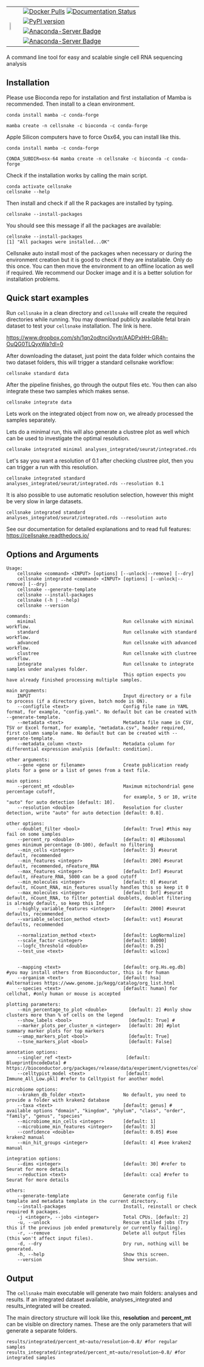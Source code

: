 # <table border ="0"> <tbody> <tr> <td rowspan="4"> <img src="cellsnake-logo-blue-small.png"  width="30%"> </td> <td> [![Docker Pulls](https://img.shields.io/docker/pulls/sinanugur/cellsnake)](https://hub.docker.com/r/sinanugur/cellsnake) [![Documentation Status](https://readthedocs.org/projects/cellsnake/badge/?version=latest)](https://cellsnake.readthedocs.io/en/latest/?badge=latest)  </td>  </tr> <tr>    <td> [![PyPI version](https://badge.fury.io/py/cellsnake.svg)](https://badge.fury.io/py/cellsnake) </td>  </tr>  <tr>    <td> [![Anaconda-Server Badge](https://anaconda.org/bioconda/cellsnake/badges/latest_release_relative_date.svg)](https://anaconda.org/bioconda/cellsnake) </td>  </tr>  <tr>    <td> [![Anaconda-Server Badge](https://anaconda.org/bioconda/cellsnake/badges/downloads.svg)](https://anaconda.org/bioconda/cellsnake)  </td>  </tr></tbody></table>

A command line tool for easy and scalable single cell RNA sequencing analysis  


Installation
------------

Please use Bioconda repo for installation and first installation of Mamba is recommended. Then install to a clean environment.
```
conda install mamba -c conda-forge

mamba create -n cellsnake -c bioconda -c conda-forge

```

Apple Silicon computers have to force Osx64, you can install like this.

```
conda install mamba -c conda-forge

CONDA_SUBDIR=osx-64 mamba create -n cellsnake -c bioconda -c conda-forge

```


Check if the installation works by calling the main script.  
```
conda activate cellsnake
cellsnake --help
```

Then install and check if all the R packages are installed by typing. 
```
cellsnake --install-packages
```


You should see this message if all the packages are available:
```
cellsnake --install-packages
[1] "All packages were installed...OK"
```

Cellsnake auto install most of the packages when necessary or during the environment creation but it is good to check if they are installable. 
Only do this once. You can then move the environment to an offline location as well if required. We recommend our Docker image and it is a better solution for installation problems.

Quick start examples
-------------------
Run `cellsnake` in a clean directory and `cellsnake` will create the required directories while running. You may download publicly available fetal brain dataset to test your `cellsnake` installation. The link is here.

https://www.dropbox.com/sh/1qn2odtnci0vvtr/AADPxHH-GR4h-OuQG0TLQyxWa?dl=0

After downloading the dataset, just point the data folder which contains the two dataset folders, this will trigger a standard cellsnake workflow:
```
cellsnake standard data
```

After the pipeline finishes, go through the output files etc. You then can also integrate these two samples which makes sense.
```
cellsnake integrate data
```

Lets work on the integrated object from now on, we already processed the samples separately. 

Lets do a minimal run, this will also generate a clustree plot as well which can be used to investigate the optimal resolution.
```
cellsnake integrated minimal analyses_integrated/seurat/integrated.rds
```

Let's say you want a resolution of 0.1 after checking clustree plot, then you can trigger a run with this resolution.
```
cellsnake integrated standard analyses_integrated/seurat/integrated.rds --resolution 0.1
```

It is also possible to use automatic resolution selection, however this might be very slow in large datasets.
```
cellsnake integrated standard analyses_integrated/seurat/integrated.rds --resolution auto
```

See our documentation for detailed explanations and to read full features: https://cellsnake.readthedocs.io/

Options and Arguments
---------------------
```
Usage:
    cellsnake <command> <INPUT> [options] [--unlock|--remove] [--dry]
    cellsnake integrated <command> <INPUT> [options] [--unlock|--remove] [--dry]
    cellsnake --generate-template
    cellsnake --install-packages
    cellsnake (-h | --help)
    cellsnake --version

commands:
    minimal                                Run cellsnake with minimal workflow.
    standard                               Run cellsnake with standard workflow.
    advanced                               Run cellsnake with advanced workflow.
    clustree                               Run cellsnake with clustree workflow.
    integrate                              Run cellsnake to integrate samples under analyses folder.
                                           This option expects you have already finished processing multiple samples.

main arguments:
    INPUT                                  Input directory or a file to process (if a directory given, batch mode is ON).
    --configfile <text>                    Config file name in YAML format, for example, "config.yaml". No default but can be created with --generate-template.
    --metadata <text>                      Metadata file name in CSV, TSV or Excel format, for example, "metadata.csv", header required, first column sample name. No default but can be created with --generate-template.
    --metadata_column <text>               Metadata column for differential expression analysis [default: condition].

other arguments:
    --gene <gene or filename>              Create publication ready plots for a gene or a list of genes from a text file.

main options:
    --percent_mt <double>                  Maximum mitochondrial gene percentage cutoff,
                                           for example, 5 or 10, write "auto" for auto detection [default: 10].
    --resolution <double>                  Resolution for cluster detection, write "auto" for auto detection [default: 0.8].

other options:
    --doublet_filter <bool>                [default: True] #this may fail on some samples
    --percent_rp <double>                  [default: 0] #Ribosomal genes minimum percentage (0-100), default no filtering
    --min_cells <integer>                  [default: 3] #seurat default, recommended
    --min_features <integer>               [default: 200] #seurat default, recommended, nFeature_RNA
    --max_features <integer>               [default: Inf] #seurat default, nFeature_RNA, 5000 can be a good cutoff
    --min_molecules <integer>              [default: 0] #seurat default, nCount_RNA, min_features usually handles this so keep it 0
    --max_molecules <integer>              [default: Inf] #seurat default, nCount_RNA, to filter potential doublets, doublet filtering is already default, so keep this Inf
    --highly_variable_features <integer>   [default: 2000] #seurat defaults, recommended
    --variable_selection_method <text>     [default: vst] #seurat defaults, recommended

    --normalization_method <text>          [default: LogNormalize]
    --scale_factor <integer>               [default: 10000]
    --logfc_threshold <double>             [default: 0.25]
    --test_use <text>                      [default: wilcox]


    --mapping <text>                       [default: org.Hs.eg.db] #you may install others from Bioconductor, this is for human
    --organism <text>                      [default: hsa] #alternatives https://www.genome.jp/kegg/catalog/org_list.html
    --species <text>                       [default: human] for cellchat, #only human or mouse is accepted

plotting parameters:
    --min_percentage_to_plot <double>        [default: 2] #only show clusters more than % of cells on the legend
    --show_labels <bool>                     [default: True] #
    --marker_plots_per_cluster_n <integer>   [default: 20] #plot summary marker plots for top markers
    --umap_markers_plot <bool>               [default: True]
    --tsne_markers_plot <bool>               [default: False]

annotation options:
    --singler_ref <text>                    [default: BlueprintEncodeData] # https://bioconductor.org/packages/release/data/experiment/vignettes/celldex/inst/doc/userguide.html#1_Overview
    --celltypist_model <text>               [default: Immune_All_Low.pkl] #refer to Celltypist for another model

microbiome options:
    --kraken_db_folder <text>              No default, you need to provide a folder with kraken2 database
    --taxa <text>                          [default: genus] # available options "domain", "kingdom", "phylum", "class", "order", "family", "genus", "species"
    --microbiome_min_cells <integer>       [default: 1]
    --microbiome_min_features <integer>    [default: 3]
    --confidence <double>                  [default: 0.05] #see kraken2 manual
    --min_hit_groups <integer>             [default: 4] #see kraken2 manual

integration options:
    --dims <integer>                       [default: 30] #refer to Seurat for more details
    --reduction <text>                     [default: cca] #refer to Seurat for more details

others:
    --generate-template                    Generate config file template and metadata template in the current directory.
    --install-packages                     Install, reinstall or check required R packages.
    -j <integer>, --jobs <integer>         Total CPUs. [default: 2]
    -u, --unlock                           Rescue stalled jobs (Try this if the previous job ended prematurely or currently failing).
    -r, --remove                           Delete all output files (this won't affect input files).
    -d, --dry                              Dry run, nothing will be generated.
    -h, --help                             Show this screen.
    --version                              Show version.
```


Output
------
The `cellsnake` main executable will generate two main folders: analyses and results. If an integrated dataset available, analyses_integrated and results_integrated will be created.  

The main directory structure will look like this, __resolution__ and __percent_mt__ can be visible on directory names. These are the only parameters that will generate a separate folders.

```
results/integrated/percent_mt~auto/resolution~0.8/ #for regular samples
results_integrated/integrated/percent_mt~auto/resolution~0.8/ #for integrated samples
```


